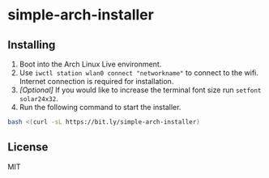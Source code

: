 # simple-arch-installer

## Installing

1. Boot into the Arch Linux Live environment.
2. Use `iwctl station wlan0 connect "networkname"` to connect to the wifi. Internet connection is required for installation.
3. *[Optional]* If you would like to increase the terminal font size run `setfont solar24x32`.
4. Run the following command to start the installer.

```bash
bash <(curl -sL https://bit.ly/simple-arch-installer)
```

## License

MIT
